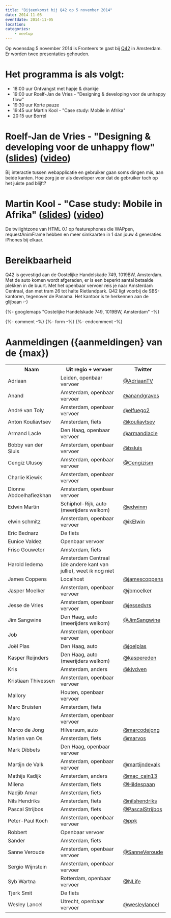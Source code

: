 ```yaml
---
title: "Bijeenkomst bij Q42 op 5 november 2014"
date: 2014-11-05
eventdate: 2014-11-05
location:
categories:
    - meetup
---
```

Op woensdag 5 november 2014 is Fronteers te gast bij [Q42](http://www.q42.nl) in Amsterdam. Er worden twee presentaties gehouden.

# Het programma is als volgt:

* 18:00 uur Ontvangst met hapje & drankje
* 19:00 uur Roelf-Jan de Vries - "Designing & developing voor de unhappy flow"
* 19:30 uur Korte pauze
* 19:45 uur Martin Kool - "Case study: Mobile in Afrika"
* 20:15 uur Borrel

# Roelf-Jan de Vries - "Designing & developing voor de unhappy flow" ([slides](https://docs.google.com/presentation/d/18a4DDKyNsYTC6v21NAg_BpMtoZ9g3spCD58nIP7n7A0/pub?start=false&loop=false&delayms=3000)) ([video](http://vimeo.com/117372454))

Bij interactie tussen webapplicatie en gebruiker gaan soms dingen mis, aan beide kanten. Hoe zorg je er als developer voor dat de gebruiker toch op het juiste pad blijft?

# Martin Kool - "Case study: Mobile in Afrika" ([slides](https://docs.google.com/presentation/d/1jqee08KsWa-hl9cVZNsVB85u6B8iqI6rZ4Hot8EgYbU/pub?start=false&loop=false&delayms=3000)) ([video](http://vimeo.com/117372455))

De twilightzone van HTML 0.1 op featurephones die WAPpen, requestAnimFrame hebben en meer simkaarten in 1 dan jouw 4 generaties iPhones bij elkaar.

# Bereikbaarheid

Q42 is gevestigd aan de Oostelijke Handelskade 749, 1019BW, Amsterdam. Met de auto komen wordt afgeraden, er is een beperkt aantal betaalde plekken in de buurt. Met het openbaar vervoer reis je naar Amsterdam Centraal, dan met tram 26 tot halte Rietlandpark. Q42 ligt voorbij de SBS-kantoren, tegenover de Panama. Het kantoor is te herkennen aan de glijbaan :-)

{%- googlemaps "Oostelijke Handelskade 749, 1019BW, Amsterdam" -%}


{%- comment -%}
{%- form -%}
{%- endcomment -%}


# Aanmeldingen ({aanmeldingen} van de {max})

<table>
<tr>
<th>Naam</th>
<th>Uit regio + vervoer</th>
<th>Twitter</th>
</tr>
<tr>
<td>Adriaan</td>
<td>Leiden, openbaar vervoer</td>
<td><a href="https://twitter.com/AdriaanTV" rel="nofollow">@AdriaanTV</a></td>
</tr>
<tr>
<td>Anand</td>
<td>Amsterdam, openbaar vervoer</td>
<td><a href="https://twitter.com/anandgraves" rel="nofollow">@anandgraves</a></td>
</tr>
<tr>
<td>André van Toly</td>
<td>Amsterdam, openbaar vervoer</td>
<td><a href="https://twitter.com/elfuego2" rel="nofollow">@elfuego2</a></td>
</tr>
<tr>
<td>Anton Kouliavtsev</td>
<td>Amsterdam, fiets</td>
<td><a href="https://twitter.com/kouliavtsev" rel="nofollow">@kouliavtsev</a></td>
</tr>
<tr>
<td>Armand Lacle</td>
<td>Den Haag, openbaar vervoer</td>
<td><a href="https://twitter.com/armandlacle" rel="nofollow">@armandlacle</a></td>
</tr>
<tr>
<td>Bobby van der Sluis</td>
<td>Amsterdam, openbaar vervoer</td>
<td><a href="https://twitter.com/bsluis" rel="nofollow">@bsluis</a></td>
</tr>
<tr>
<td>Cengiz Ulusoy</td>
<td>Amsterdam, openbaar vervoer</td>
<td><a href="https://twitter.com/Cengizism" rel="nofollow">@Cengizism</a></td>
</tr>
<tr>
<td>Charlie Kiewik</td>
<td>Amsterdam, openbaar vervoer</td>
<td></td>
</tr>
<tr>
<td>Dionne Abdoelhafiezkhan</td>
<td>Amsterdam, openbaar vervoer</td>
<td></td>
</tr>
<tr>
<td>Edwin Martin</td>
<td>Schiphol-Rijk, auto (meerijders welkom)</td>
<td><a href="https://twitter.com/edwinm" rel="nofollow">@edwinm</a></td>
</tr>
<tr>
<td>elwin schmitz</td>
<td>Amsterdam, openbaar vervoer</td>
<td><a href="https://twitter.com/ikElwin" rel="nofollow">@ikElwin</a></td>
</tr>
<tr>
<td>Eric Bednarz</td>
<td>De fiets</td>
<td></td>
</tr>
<tr>
<td>Eunice Valdez</td>
<td>Openbaar vervoer</td>
<td></td>
</tr>
<tr>
<td>Friso Gouwetor</td>
<td>Amsterdam, fiets</td>
<td></td>
</tr>
<tr>
<td>Harold Iedema</td>
<td>Amsterdam Centraal (de andere kant van jullie), weet ik nog niet</td>
<td></td>
</tr>
<tr>
<td>James Coppens</td>
<td>Localhost</td>
<td><a href="https://twitter.com/jamescoppens" rel="nofollow">@jamescoppens</a></td>
</tr>
<tr>
<td>Jasper Moelker</td>
<td>Amsterdam, openbaar vervoer</td>
<td><a href="https://twitter.com/jbmoelker" rel="nofollow">@jbmoelker</a></td>
</tr>
<tr>
<td>Jesse de Vries</td>
<td>Amsterdam, openbaar vervoer</td>
<td><a href="https://twitter.com/jessedvrs" rel="nofollow">@jessedvrs</a></td>
</tr>
<tr>
<td>Jim Sangwine</td>
<td>Den Haag, auto (meerijders welkom)</td>
<td><a href="https://twitter.com/JimSangwine" rel="nofollow">@JimSangwine</a></td>
</tr>
<tr>
<td>Job</td>
<td>Amsterdam, openbaar vervoer</td>
<td></td>
</tr>
<tr>
<td>Joël Plas</td>
<td>Den Haag, auto</td>
<td><a href="https://twitter.com/joelplas" rel="nofollow">@joelplas</a></td>
</tr>
<tr>
<td>Kasper Reijnders</td>
<td>Den Haag, auto (meerijders welkom)</td>
<td><a href="https://twitter.com/kaspereden" rel="nofollow">@kaspereden</a></td>
</tr>
<tr>
<td>Kris</td>
<td>Amsterdam, anders</td>
<td><a href="https://twitter.com/kjvdven" rel="nofollow">@kjvdven</a></td>
</tr>
<tr>
<td>Kristiaan Thivessen</td>
<td>Amsterdam, openbaar vervoer</td>
<td></td>
</tr>
<tr>
<td>Mallory</td>
<td>Houten, openbaar vervoer</td>
<td></td>
</tr>
<tr>
<td>Marc Bruisten</td>
<td>Amsterdam, fiets</td>
<td></td>
</tr>
<tr>
<td>Marc</td>
<td>Amsterdam, openbaar vervoer</td>
<td></td>
</tr>
<tr>
<td>Marco de Jong</td>
<td>Hilversum, auto</td>
<td><a href="https://twitter.com/marcodejong" rel="nofollow">@marcodejong</a></td>
</tr>
<tr>
<td>Marien van Os</td>
<td>Amsterdam, fiets</td>
<td><a href="https://twitter.com/marvos" rel="nofollow">@marvos</a></td>
</tr>
<tr>
<td>Mark Dibbets</td>
<td>Den Haag, openbaar vervoer</td>
<td></td>
</tr>
<tr>
<td>Martijn de Valk</td>
<td>Amsterdam, openbaar vervoer</td>
<td><a href="https://twitter.com/martijndevalk" rel="nofollow">@martijndevalk</a></td>
</tr>
<tr>
<td>Mathijs Kadijk</td>
<td>Amsterdam, anders</td>
<td><a href="https://twitter.com/mac_cain13" rel="nofollow">@mac_cain13</a></td>
</tr>
<tr>
<td>Milena</td>
<td>Amsterdam, fiets</td>
<td><a href="https://twitter.com/Hildespaan" rel="nofollow">@Hildespaan</a></td>
</tr>
<tr>
<td>Nadjib Amar</td>
<td>Amsterdam, fiets</td>
<td></td>
</tr>
<tr>
<td>Nils Hendriks</td>
<td>Amsterdam, fiets</td>
<td><a href="https://twitter.com/nilshendriks" rel="nofollow">@nilshendriks</a></td>
</tr>
<tr>
<td>Pascal Strijbos</td>
<td>Amsterdam, fiets</td>
<td><a href="https://twitter.com/PascalStrijbos" rel="nofollow">@PascalStrijbos</a></td>
</tr>
<tr>
<td>Peter-Paul Koch</td>
<td>Amsterdam, openbaar vervoer</td>
<td><a href="https://twitter.com/ppk" rel="nofollow">@ppk</a></td>
</tr>
<tr>
<td>Robbert</td>
<td>Openbaar vervoer</td>
<td></td>
</tr>
<tr>
<td>Sander</td>
<td>Amsterdam, fiets</td>
<td></td>
</tr>
<tr>
<td>Sanne Veroude</td>
<td>Amsterdam, openbaar vervoer</td>
<td><a href="https://twitter.com/SanneVeroude" rel="nofollow">@SanneVeroude</a></td>
</tr>
<tr>
<td>Sergio Wijnstein</td>
<td>Amsterdam, openbaar vervoer</td>
<td></td>
</tr>
<tr>
<td>Syb Wartna</td>
<td>Rotterdam, openbaar vervoer</td>
<td><a href="https://twitter.com/NLife" rel="nofollow">@NLife</a></td>
</tr>
<tr>
<td>Tjerk Smit</td>
<td>De fiets</td>
<td></td>
</tr>
<tr>
<td>Wesley Lancel</td>
<td>Utrecht, openbaar vervoer</td>
<td><a href="https://twitter.com/wesleylancel" rel="nofollow">@wesleylancel</a></td>
</tr>
</table>
